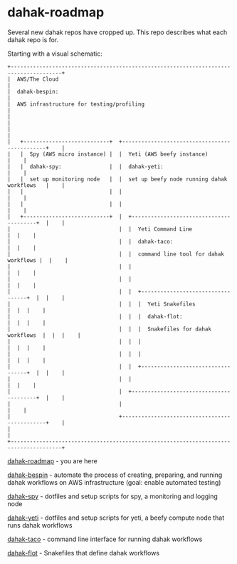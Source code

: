 # dahak-roadmap

Several new dahak repos have cropped up. This repo describes what each dahak repo is for.

Starting with a visual schematic:

```
+--------------------------------------------------------------------------------------+
|  AWS/The Cloud                                                                       |
|  dahak-bespin:                                                                       |
|  AWS infrastructure for testing/profiling                                            |
|                                                                                      |
|                                                                                      |
|   +---------------------------+  +----------------------------------------------+    |
|   |  Spy (AWS micro instance) |  |  Yeti (AWS beefy instance)                   |    |
|   |  dahak-spy:               |  |  dahak-yeti:                                 |    |
|   |  set up monitoring node   |  |  set up beefy node running dahak workflows   |    |
|   |                           |  |                                              |    |
|   |                           |  |                                              |    |
|   +---------------------------+  |  +----------------------------------------+  |    |
|                                  |  |  Yeti Command Line                     |  |    |
|                                  |  |  dahak-taco:                           |  |    |
|                                  |  |  command line tool for dahak workflows |  |    |
|                                  |  |                                        |  |    |
|                                  |  |                                        |  |    |
|                                  |  |  +----------------------------------+  |  |    |
|                                  |  |  |  Yeti Snakefiles                 |  |  |    |
|                                  |  |  |  dahak-flot:                     |  |  |    |
|                                  |  |  |  Snakefiles for dahak workflows  |  |  |    |
|                                  |  |  |                                  |  |  |    |
|                                  |  |  |                                  |  |  |    |
|                                  |  |  +----------------------------------+  |  |    |
|                                  |  |                                        |  |    |
|                                  |  +----------------------------------------+  |    |
|                                  |                                              |    |
|                                  +----------------------------------------------+    |
|                                                                                      |
+--------------------------------------------------------------------------------------+
```

[dahak-roadmap](https://github.com/charlesreid1/dahak-roadmap) - you are here

[dahak-bespin](https://github.com/charlesreid1/dahak-bespin) - automate the process of creating, preparing, and running dahak workflows on AWS infrastructure (goal: enable automated testing)

[dahak-spy](https://github.com/charlesreid1/dahak-spy) - dotfiles and setup scripts for spy, a monitoring and logging node

[dahak-yeti](https://github.com/charlesreid1/dahak-yeti) - dotfiles and setup scripts for yeti, a beefy compute node that runs dahak workflows

[dahak-taco](https://github.com/charlesreid1/dahak-taco) - command line interface for running dahak workflows

[dahak-flot](https://github.com/charlesreid1/dahak-flot) - Snakefiles that define dahak workflows
